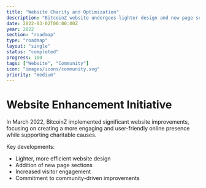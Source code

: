 ```yaml
---
title: "Website Charity and Optimization"
description: "BitcoinZ website undergoes lighter design and new page sections to attract more visitors"
date: 2022-03-02T00:00:00Z
year: 2022
section: "roadmap"
type: "roadmap"
layout: "single"
status: "completed"
progress: 100
tags: ["Website", "Community"]
icon: "images/icons/community.svg"
priority: "medium"
---
```


# Website Enhancement Initiative

In March 2022, BitcoinZ implemented significant website improvements, focusing on creating a more engaging and user-friendly online presence while supporting charitable causes.

Key developments:
- Lighter, more efficient website design
- Addition of new page sections
- Increased visitor engagement
- Commitment to community-driven improvements
